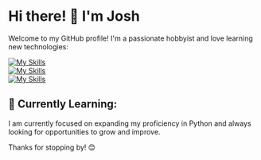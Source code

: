 # Hi there! 👋 I'm Josh

Welcome to my GitHub profile! I'm a passionate hobbyist and love learning new technologies:

[![My Skills](https://go-skill-icons.vercel.app/api/icons?i=php,laravel,mysql,py,html,css,tailwind,js)](https://github.com/LelouchFR/skill-icons)<br>
[![My Skills](https://go-skill-icons.vercel.app/api/icons?i=git,github,postman,docker,phpstorm,datagrip)](https://github.com/LelouchFR/skill-icons)<br>
[![My Skills](https://go-skill-icons.vercel.app/api/icons?i=ai,ps)](https://github.com/LelouchFR/skill-icons)<br>


## 🌱 Currently Learning:

I am currently focused on expanding my proficiency in Python and always looking for opportunities to grow and improve.

Thanks for stopping by! 😊
